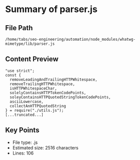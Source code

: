 # Summary of parser.js
  
## File Path
`/home/tabs/seo-engineering/automation/node_modules/whatwg-mimetype/lib/parser.js`

## Content Preview
```
"use strict";
const {
  removeLeadingAndTrailingHTTPWhitespace,
  removeTrailingHTTPWhitespace,
  isHTTPWhitespaceChar,
  solelyContainsHTTPTokenCodePoints,
  soleyContainsHTTPQuotedStringTokenCodePoints,
  asciiLowercase,
  collectAnHTTPQuotedString
} = require("./utils.js");
[...truncated...]
```

## Key Points
- File type: .js
- Estimated size: 2516 characters
- Lines: 106
